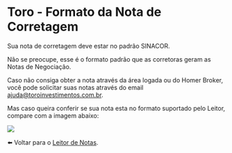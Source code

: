 # Toro - Formato da Nota de Corretagem

Sua nota de corretagem deve estar no padrão SINACOR.

Não se preocupe, esse é o formato padrão que as corretoras geram as Notas de Negociação.

Caso não consiga obter a nota através da área logada ou do Homer Broker, você pode solicitar suas notas através do email ajuda@toroinvestimentos.com.br.

Mas caso queira conferir se sua nota esta no formato suportado pelo Leitor, compare com a imagem abaixo:

![](https://s3-eu-west-1.amazonaws.com/blackhole.customerly.io/attachments/froala/images/a1ec64b7d5dfe9055339a239c478b138.png)

⬅️ Voltar para o [Leitor de Notas](https://leitordenotas.github.io/).
